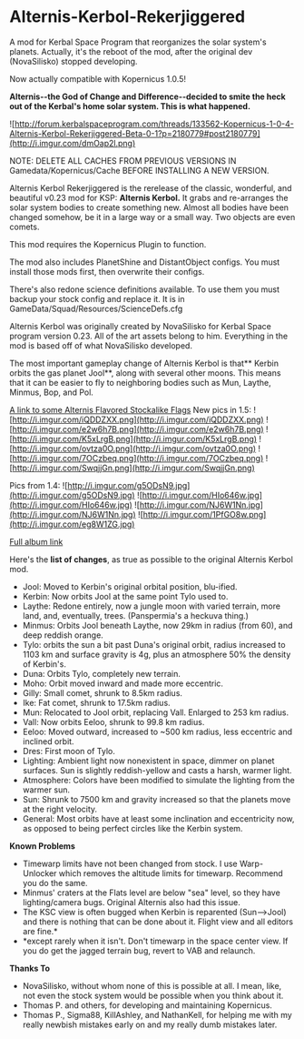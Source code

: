 # Alternis-Kerbol-Rekerjiggered
A mod for Kerbal Space Program that reorganizes the solar system's planets. Actually, it's the reboot of the mod, after the original dev (NovaSilisko) stopped developing.

Now actually compatible with Kopernicus 1.0.5!

**Alternis--the God of Change and Difference--decided to smite the heck out of the Kerbal's home solar system. This is what happened.**

![http://forum.kerbalspaceprogram.com/threads/133562-Kopernicus-1-0-4-Alternis-Kerbol-Rekerjiggered-Beta-0-1?p=2180779#post2180779](http://i.imgur.com/dmOap2l.png)

NOTE: DELETE ALL CACHES FROM PREVIOUS VERSIONS IN Gamedata/Kopernicus/Cache BEFORE INSTALLING A NEW VERSION.

Alternis Kerbol Rekerjiggered is the rerelease of the classic, wonderful, and beautiful v0.23 mod for KSP: **Alternis Kerbol.** 
It grabs and re-arranges the solar system bodies to create something new. Almost all bodies have been changed somehow, 
be it in a large way or a small way. Two objects are even comets.

This mod requires the Kopernicus Plugin to function.

The mod also includes PlanetShine and DistantObject configs. You must install those mods first, then overwrite their configs.

There's also redone science definitions available. To use them you must backup your stock config and replace it. It is in GameData/Squad/Resources/ScienceDefs.cfg

Alternis Kerbol was originally created by NovaSilisko for Kerbal Space program version 0.23. All of the art assets belong to him. Everything in the mod is based off of what NovaSilisko developed.

The most important gameplay change of Alternis Kerbol is that** Kerbin orbits the gas planet Jool**, along with several other moons.
This means that it can be easier to fly to neighboring bodies such as Mun, Laythe, Minmus, Bop, and Pol.

[A link to some Alternis Flavored Stockalike Flags](http://forum.kerbalspaceprogram.com/threads/133528-Flags-Alternis-themed-versions-of-stock-KSP-flags)
New pics in 1.5:
![http://i.imgur.com/iQDDZXX.png](http://i.imgur.com/iQDDZXX.png)
![http://i.imgur.com/e2w6h7B.png](http://i.imgur.com/e2w6h7B.png)
![http://i.imgur.com/K5xLrgB.png](http://i.imgur.com/K5xLrgB.png)
![http://i.imgur.com/ovtza0O.png](http://i.imgur.com/ovtza0O.png)
![http://i.imgur.com/7OCzbeq.png](http://i.imgur.com/7OCzbeq.png)
![http://i.imgur.com/SwqjjGn.png](http://i.imgur.com/SwqjjGn.png)

Pics from 1.4:
![http://i.imgur.com/g5ODsN9.jpg](http://i.imgur.com/g5ODsN9.jpg)
![http://i.imgur.com/HIo646w.jpg](http://i.imgur.com/HIo646w.jpg)
![http://i.imgur.com/NJ6W1Nn.jpg](http://i.imgur.com/NJ6W1Nn.jpg)
![http://i.imgur.com/1PfGO8w.png](http://i.imgur.com/eg8W1ZG.jpg)


[Full album link](http://imgur.com/a/t3saZ)


Here's the **list of changes**, as true as possible to the original Alternis Kerbol mod.

* Jool: Moved to Kerbin's original orbital position, blu-ified.
* Kerbin: Now orbits Jool at the same point Tylo used to.
* Laythe: Redone entirely, now a jungle moon with varied terrain, more land, and, eventually, trees. (Panspermia's a heckuva thing.)
* Minmus: Orbits Jool beneath Laythe, now 29km in radius (from 60), and deep reddish orange.
* Tylo: orbits the sun a bit past Duna's original orbit, radius increased to 1103 km and surface gravity is 4g, plus an atmosphere 50% the density of Kerbin's.
* Duna: Orbits Tylo, completely new terrain.
* Moho: Orbit moved inward and made more eccentric.
* Gilly: Small comet, shrunk to 8.5km radius.
* Ike: Fat comet, shrunk to 17.5km radius.
* Mun: Relocated to Jool orbit, replacing Vall. Enlarged to 253 km radius.
* Vall: Now orbits Eeloo, shrunk to 99.8 km radius.
* Eeloo: Moved outward, increased to ~500 km radius, less eccentric and inclined orbit.
* Dres: First moon of Tylo.
* Lighting: Ambient light now nonexistent in space, dimmer on planet surfaces. Sun is slightly reddish-yellow and casts a harsh, warmer light.
* Atmosphere: Colors have been modified to simulate the lighting from the warmer sun.
* Sun: Shrunk to 7500 km and gravity increased so that the planets move at the right velocity.
* General: Most orbits have at least some inclination and eccentricity now, as opposed to being perfect circles like the Kerbin system.

**Known Problems**

* Timewarp limits have not been changed from stock. I use Warp-Unlocker which removes the altitude limits for timewarp. Recommend you do the same.
* Minmus' craters at the Flats level are below "sea" level, so they have lighting/camera bugs. Original Alternis also had this issue.
* The KSC view is often bugged when Kerbin is reparented (Sun-->Jool) and there is nothing that can be done about it. Flight view and all editors are fine.*
* *except rarely when it isn't. Don't timewarp in the space center view. If you do get the jagged terrain bug, revert to VAB and relaunch.

**Thanks To**

* NovaSilisko, without whom none of this is possible at all. I mean, like, not even the stock system would be possible when you think about it.
* Thomas P. and others, for developing and maintaining Kopernicus.
* Thomas P., Sigma88, KillAshley, and NathanKell, for helping me with my really newbish mistakes early on and my really dumb mistakes later.
